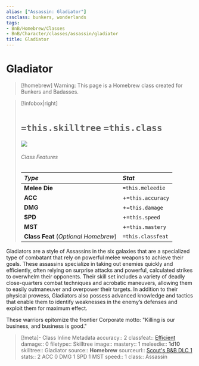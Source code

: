 ```yaml
---
alias: ["Assassin: Gladiator"]
cssclass: bunkers, wonderlands
tags: 
- BnB/Homebrew/Classes
- BnB/Character/classes/assassin/gladiator
title: Gladiator
---
```


# Gladiator
>[!homebrew]
> Warning: This page is a Homebrew class created for Bunkers and Badasses.

>[!infobox|right]
>
># `=this.skilltree` `=this.class`
>
> ![](imageblahblah.jpg)
>
> ###### Class Features
>
> | ***Type*** | ***Stat*** |
> |:---|:---|
> | **Melee Die** | `=this.meleedie` |
> | **ACC** | +`=this.accuracy`|
> | **DMG** | +`=this.damage` |
> | **SPD** | +`=this.speed` |
> | **MST** | +`=this.mastery` |
> | **Class Feat** (*Optional Homebrew*) | `=this.classfeat` |
>

Gladiators are a style of Assassins in the six galaxies that are a specialized type of combatant that rely on powerful melee weapons to achieve their goals. These assassins specialize in taking out enemies quickly and efficiently, often relying on surprise attacks and powerful, calculated strikes to overwhelm their opponents. Their skill set includes a variety of deadly close-quarters combat techniques and acrobatic maneuvers, allowing them to easily outmaneuver and overpower their targets. In addition to their physical prowess, Gladiators also possess advanced knowledge and tactics that enable them to identify weaknesses in the enemy’s defenses and exploit them for maximum effect.

These warriors epitomize the frontier Corporate motto: "Killing is our business, and business is good."

>[!meta]- Class Inline Metadata
> accuracy:: 2
> classfeat:: [Efficient](../BNB_DLC_3/Class-Feats/Efficient.md)
> damage:: 0
> filetype:: Skilltree
> image::
> mastery:: 1
> meleedie:: **1d10**
> skilltree:: Gladiator
> source:: **Homebrew**
> sourceurl:: [Scout's B&B DLC 1](https://docs.google.com/document/d/1MLOgrWwcLNTnP9PuXrKiLImy7SUh4hXO8arVUAlmdp0/edit)
> stats:: 2 ACC 0 DMG 1 SPD 1 MST
> speed:: 1
> class:: Assassin

